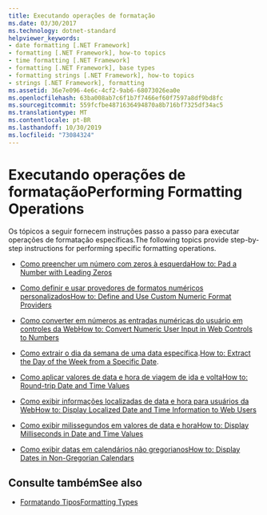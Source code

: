 ```yaml
---
title: Executando operações de formatação
ms.date: 03/30/2017
ms.technology: dotnet-standard
helpviewer_keywords:
- date formatting [.NET Framework]
- formatting [.NET Framework], how-to topics
- time formatting [.NET Framework]
- formatting [.NET Framework], base types
- formatting strings [.NET Framework], how-to topics
- strings [.NET Framework], formatting
ms.assetid: 36e7e096-4e6c-4cf2-9ab6-68073026ea0e
ms.openlocfilehash: 63ba008ab7c6f1b7f7466ef60f7597a8df9bd8fc
ms.sourcegitcommit: 559fcfbe4871636494870a8b716bf7325df34ac5
ms.translationtype: MT
ms.contentlocale: pt-BR
ms.lasthandoff: 10/30/2019
ms.locfileid: "73084324"
---
```

# <a name="performing-formatting-operations"></a><span data-ttu-id="45cfc-102">Executando operações de formatação</span><span class="sxs-lookup"><span data-stu-id="45cfc-102">Performing Formatting Operations</span></span>
<span data-ttu-id="45cfc-103">Os tópicos a seguir fornecem instruções passo a passo para executar operações de formatação específicas.</span><span class="sxs-lookup"><span data-stu-id="45cfc-103">The following topics provide step-by-step instructions for performing specific formatting operations.</span></span>  
  
- [<span data-ttu-id="45cfc-104">Como preencher um número com zeros à esquerda</span><span class="sxs-lookup"><span data-stu-id="45cfc-104">How to: Pad a Number with Leading Zeros</span></span>](../../../docs/standard/base-types/how-to-pad-a-number-with-leading-zeros.md)  
  
- [<span data-ttu-id="45cfc-105">Como definir e usar provedores de formatos numéricos personalizados</span><span class="sxs-lookup"><span data-stu-id="45cfc-105">How to: Define and Use Custom Numeric Format Providers</span></span>](../../../docs/standard/base-types/how-to-define-and-use-custom-numeric-format-providers.md)  
  
- [<span data-ttu-id="45cfc-106">Como converter em números as entradas numéricas do usuário em controles da Web</span><span class="sxs-lookup"><span data-stu-id="45cfc-106">How to: Convert Numeric User Input in Web Controls to Numbers</span></span>](../../../docs/standard/base-types/how-to-convert-numeric-user-input-in-web-controls-to-numbers.md)  
  
- <span data-ttu-id="45cfc-107">[Como extrair o dia da semana de uma data específica](../../../docs/standard/base-types/how-to-extract-the-day-of-the-week-from-a-specific-date.md).</span><span class="sxs-lookup"><span data-stu-id="45cfc-107">[How to: Extract the Day of the Week from a Specific Date](../../../docs/standard/base-types/how-to-extract-the-day-of-the-week-from-a-specific-date.md).</span></span>  
  
- [<span data-ttu-id="45cfc-108">Como aplicar valores de data e hora de viagem de ida e volta</span><span class="sxs-lookup"><span data-stu-id="45cfc-108">How to: Round-trip Date and Time Values</span></span>](../../../docs/standard/base-types/how-to-round-trip-date-and-time-values.md)  
  
- [<span data-ttu-id="45cfc-109">Como exibir informações localizadas de data e hora para usuários da Web</span><span class="sxs-lookup"><span data-stu-id="45cfc-109">How to: Display Localized Date and Time Information to Web Users</span></span>](../../../docs/standard/base-types/how-to-display-localized-date-and-time-information-to-web-users.md)  
  
- [<span data-ttu-id="45cfc-110">Como exibir milissegundos em valores de data e hora</span><span class="sxs-lookup"><span data-stu-id="45cfc-110">How to: Display Milliseconds in Date and Time Values</span></span>](../../../docs/standard/base-types/how-to-display-milliseconds-in-date-and-time-values.md)  
  
- [<span data-ttu-id="45cfc-111">Como exibir datas em calendários não gregorianos</span><span class="sxs-lookup"><span data-stu-id="45cfc-111">How to: Display Dates in Non-Gregorian Calendars</span></span>](../../../docs/standard/base-types/how-to-display-dates-in-non-gregorian-calendars.md)  
  
## <a name="see-also"></a><span data-ttu-id="45cfc-112">Consulte também</span><span class="sxs-lookup"><span data-stu-id="45cfc-112">See also</span></span>

- [<span data-ttu-id="45cfc-113">Formatando Tipos</span><span class="sxs-lookup"><span data-stu-id="45cfc-113">Formatting Types</span></span>](../../../docs/standard/base-types/formatting-types.md)
